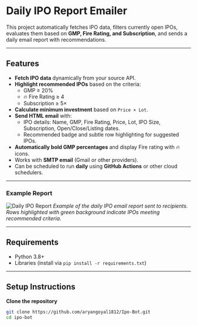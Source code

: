 # Daily IPO Report Emailer

This project automatically fetches IPO data, filters currently open IPOs, evaluates them based on **GMP, Fire Rating, and Subscription**, and sends a daily email report with recommendations.

---

## Features

- **Fetch IPO data** dynamically from your source API.
- **Highlight recommended IPOs** based on the criteria:
  - GMP ≥ 20%
  - 🔥 Fire Rating ≥ 4
  - Subscription ≥ 5×
- **Calculate minimum investment** based on `Price × Lot`.
- **Send HTML email** with:
  - IPO details: Name, GMP, Fire Rating, Price, Lot, IPO Size, Subscription, Open/Close/Listing dates.
  - Recommended badge and subtle row highlighting for suggested IPOs.
- **Automatically bold GMP percentages** and display Fire rating with 🔥 icons.
- Works with **SMTP email** (Gmail or other providers).
- Can be scheduled to run **daily** using **GitHub Actions** or other cloud schedulers.
  
---

### Example Report

![Daily IPO Report](https://github.com/user-attachments/assets/be078ace-7549-4ca7-8466-b7145411c20a)
*Example of the daily IPO email report sent to recipients. Rows highlighted with green background indicate IPOs meeting recommended criteria.*

---

## Requirements

- Python 3.8+
- Libraries (install via `pip install -r requirements.txt`)

---

## Setup Instructions

**Clone the repository**

```bash
git clone https://github.com/aryangoyal1812/Ipo-Bot.git
cd ipo-bot



